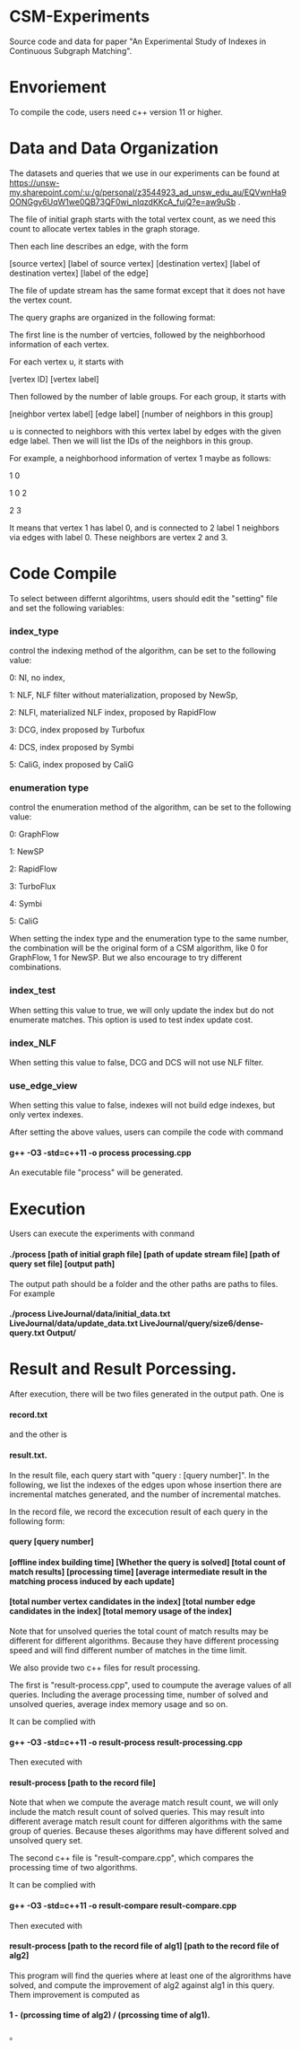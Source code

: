 # CSM-Experiments
Source code and data for paper "An Experimental Study of Indexes in Continuous Subgraph Matching".

# Envoriement
To compile the code, users need c++ version 11 or higher.  

# Data and Data Organization

The datasets and queries that we use in our experiments can be found at https://unsw-my.sharepoint.com/:u:/g/personal/z3544923_ad_unsw_edu_au/EQVwnHa9OONGgy6UqW1we0QB73QF0wi_nIqzdKKcA_fujQ?e=aw9uSb .

The file of initial graph starts with the total vertex count, as we need this count to allocate vertex tables in the graph storage.

Then each line describes an edge, with the form

[source vertex] [label of source vertex] [destination vertex] [label of destination vertex] [label of the edge]

The file of update stream has the same format except that it does not have the vertex count.

The query graphs are organized in the following format:

The first line is the number of vertcies, followed by the neighborhood information of each vertex.

For each vertex u, it starts with 

[vertex ID] [vertex label]

Then followed by the number of lable groups. For each group, it starts with 

[neighbor vertex label]  [edge label]  [number of neighbors in this group]

u is connected to neighbors with this vertex label by edges with the given edge label. Then we will list the IDs of the neighbors in this group.

For example, a neighborhood information of vertex 1 maybe as follows:

1 0

1 0 2

2 3

It means that vertex 1 has label 0, and is connected to 2 label 1 neighbors via edges with label 0. These neighbors are vertex 2 and 3.


# Code Compile
To select between differnt algorihtms, users should edit the "setting" file and set the following variables:

### index_type 
control the indexing method of the algorithm, can be set to the following value:

0:   NI, no index, 

1:   NLF, NLF filter without materialization, proposed by NewSp,

2:   NLFI, materialized NLF index, proposed by RapidFlow

3:   DCG, index proposed by Turbofux 

4:   DCS, index proposed by Symbi

5:   CaliG, index proposed by CaliG

### enumeration type
control the enumeration method of the algorithm, can be set to the following value:

0:   GraphFlow

1:   NewSP

2:   RapidFlow

3:   TurboFlux

4:   Symbi

5:   CaliG

When setting the index type and the enumeration type to the same number, the combination will be the original form of a CSM algorithm, like 0 for GraphFlow, 1 for NewSP. But we also encourage to try different combinations.

### index_test
When setting this value to true, we will only update the index but do not enumerate matches. This option is used to test index update cost.

### index_NLF
When setting this value to false, DCG and DCS will not use NLF filter.

### use_edge_view
When setting this value to false, indexes will not build edge indexes, but only vertex indexes.

After setting the above values, users can compile the code with command

#### g++ -O3 -std=c++11 -o process processing.cpp

An executable file "process" will be generated.


# Execution

Users can execute the experiments with conmand

#### ./process [path of initial graph file] [path of update stream file] [path of query set file] [output path]

The output path should be a folder and the other paths are paths to files. For example


#### ./process LiveJournal/data/initial_data.txt LiveJournal/data/update_data.txt LiveJournal/query/size6/dense-query.txt Output/


# Result and Result Porcessing.

After execution, there will be two files generated in the output path. One is 

#### record.txt 

and the other is

#### result.txt.

In the result file, each query start with "query : [query number]". In the following,  we list the indexes of the edges upon whose insertion there are incremental matches generated, and the number of incremental matches.

In the record file, we record the excecution result of each query in the following form:

#### query [query number]

#### [offline index building time] [Whether the query is solved] [total count of match results] [processing time]  [average intermediate result in the matching process induced by each update]

#### [total number vertex candidates in the index] [total number edge candidates in the index] [total memory usage of the index]

Note that for unsolved queries the total count of match results may be different for different algorithms. Because they have different processing speed and will find different number of matches in the time limit.


We also provide two c++ files for result processing.

The first is "result-process.cpp", used to coumpute the average values of all queries. Including the average processing time, number of solved and unsolved queries, average index memory usage and so on.

It can be complied with 

#### g++ -O3 -std=c++11 -o result-process result-processing.cpp

Then executed with 
#### result-process [path to the record file]

Note that when we compute the average match result count, we will only include the match result count of solved queries. This may result into different average match result count for differen algorithms with the same group of queries. Because theses algorithms may have different solved and unsolved query set. 

The second c++ file is "result-compare.cpp", which compares the processing time of two algorithms.

It can be complied with 

#### g++ -O3 -std=c++11 -o result-compare result-compare.cpp

Then executed with 
#### result-process [path to the record file of alg1]  [path to the record file of alg2]

This program will find the queries where at least one of the algrorithms have solved, and compute the improvement of alg2 against alg1 in this query. Them improvement is computed as 

####  1 - (prcossing time of alg2) / (prcossing time of alg1). 







。

